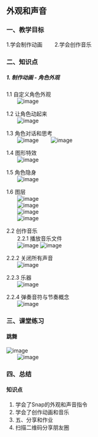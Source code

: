 ## 外观和声音
### 一、教学目标
1.学会制作动画&emsp;&emsp;
2.学会创作音乐
### 二、知识点
##### 1. 制作动画 - 角色外观
1.1 自定义角色外观<br>
&emsp;&emsp;![image](http://www.manykit.com/public/courseimg/1-3-1.png)

1.2 让角色动起来<br>
&emsp;&emsp;![image](http://www.manykit.com/public/courseimg/1-3-2.png)

1.3 角色对话和思考<br>
&emsp;&emsp;![image](http://www.manykit.com/public/courseimg/1-3-3.png)
&emsp;&emsp;![image](http://www.manykit.com/public/courseimg/1-3-4.png)

1.4 图形特效<br>
&emsp;&emsp;![image](http://www.manykit.com/public/courseimg/1-3-5.png)

1.5 角色隐身<br>
&emsp;&emsp;![image](http://www.manykit.com/public/courseimg/1-3-6.png)

1.6 图层<br>
&emsp;&emsp;![image](http://www.manykit.com/public/courseimg/1-3-7.png)<br>
&emsp;&emsp;![image](http://www.manykit.com/public/courseimg/1-3-8.png)<br>
&emsp;&emsp;![image](http://www.manykit.com/public/courseimg/1-3-9.png)<br>
&emsp;&emsp;![image](http://www.manykit.com/public/courseimg/1-3-10.png)<br>

2.2 创作音乐<br>
&emsp;&emsp;2.2.1 播放音乐文件<br>
&emsp;&emsp;![image](http://www.manykit.com/public/courseimg/1-3-11.png)
![image](http://www.manykit.com/public/courseimg/1-3-12.png)

2.2.2 关闭所有声音<br>
&emsp;&emsp;![image](http://www.manykit.com/public/courseimg/1-3-13.png)

2.2.3 乐器<br>
&emsp;&emsp;![image](http://www.manykit.com/public/courseimg/1-3-14.png)

2.2.4 弹奏音符与节奏概念<br>
&emsp;&emsp;![image](http://www.manykit.com/public/courseimg/1-3-15.png)

### 三、课堂练习
#### 跳舞
![image](http://www.manykit.com/public/courseimg/1-3-16.png) <br>
&emsp;&emsp;![image](http://www.manykit.com/public/courseimg/1-3-17.png)



### 四、总结
#### 知识点
1. 学会了Snap的外观和声音指令
2. 学会了创作动画和音乐
3. 五、分享和作业
4. 扫描二维码分享朋友圈